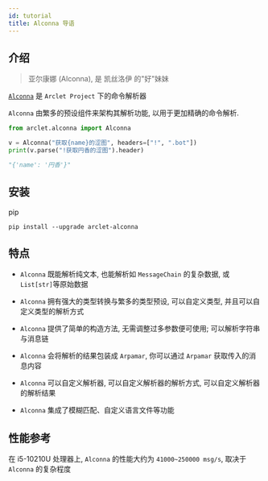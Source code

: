 ```yaml
---
id: tutorial
title: Alconna 导语
---
```


## 介绍

> 亚尔康娜 (Alconna), 是 凯丝洛伊 的"好"妹妹

[`Alconna`](https://github.com/ArcletProject/Alconna) 是 `Arclet Project` 下的命令解析器

`Alconna` 由繁多的预设组件来架构其解析功能, 以用于更加精确的命令解析.

```python
from arclet.alconna import Alconna

v = Alconna("获取{name}的涩图", headers=["!", ".bot"])
print(v.parse("!获取円香的涩图").header)

"{'name': '円香'}"
```

## 安装
pip
```
pip install --upgrade arclet-alconna
```

## 特点

- `Alconna` 既能解析纯文本, 也能解析如 `MessageChain` 的复杂数据, 或 `List[str]`等原始数据

- `Alconna` 拥有强大的类型转换与繁多的类型预设, 可以自定义类型, 并且可以自定义类型的解析方式

- `Alconna` 提供了简单的构造方法, 无需调整过多参数便可使用; 可以解析字符串与消息链

- `Alconna` 会将解析的结果包装成 `Arpamar`, 你可以通过 `Arpamar` 获取传入的消息内容

- `Alconna` 可以自定义解析器, 可以自定义解析器的解析方式, 可以自定义解析器的解析结果

- `Alconna` 集成了模糊匹配、自定义语言文件等功能

## 性能参考
在 i5-10210U 处理器上, `Alconna` 的性能大约为 `41000~250000 msg/s`, 取决于 `Alconna` 的复杂程度